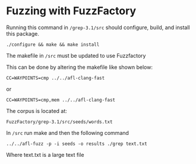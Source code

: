 # Fuzzing with FuzzFactory

Running this command in `/grep-3.1/src` should configure, build, and install this package.
```
./configure && make && make install
```

The makefile in `/src` must be updated to use Fuzzfactory

This can be done by altering the makefile like shown below:

```
CC=WAYPOINTS=cmp ../../afl-clang-fast
```
or
```
CC=WAYPOINTS=cmp,mem ../../afl-clang-fast
```


The corpus is located at:
```
FuzzFactory/grep-3.1/src/seeds/words.txt
```

In `/src` run make and then the following command
```
../../afl-fuzz -p -i seeds -o results ./grep text.txt
```
Where text.txt is a large text file
